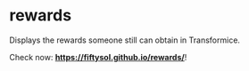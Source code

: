# rewards
Displays the rewards someone still can obtain in Transformice.

Check now: **https://fiftysol.github.io/rewards/**!